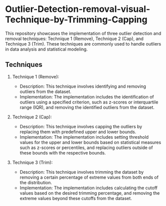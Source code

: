 # Outlier-Detection-removal-visual-Technique-by-Trimming-Capping


This repository showcases the implementation of three outlier detection and removal techniques: Technique 1 (Remove), Technique 2 (Cap), and Technique 3 (Trim). These techniques are commonly used to handle outliers in data analysis and statistical modeling.

## Techniques

1. Technique 1 (Remove):
   - Description: This technique involves identifying and removing outliers from the dataset.
   - Implementation: The implementation includes the identification of outliers using a specified criterion, such as z-scores or interquartile range (IQR), and removing the identified outliers from the dataset.

2. Technique 2 (Cap):
   - Description: This technique involves capping the outliers by replacing them with predefined upper and lower bounds.
   - Implementation: The implementation includes setting threshold values for the upper and lower bounds based on statistical measures such as z-scores or percentiles, and replacing outliers outside of these bounds with the respective bounds.

3. Technique 3 (Trim):
   - Description: This technique involves trimming the dataset by removing a certain percentage of extreme values from both ends of the distribution.
   - Implementation: The implementation includes calculating the cutoff values based on the desired trimming percentage, and removing the extreme values beyond these cutoffs from the dataset.
